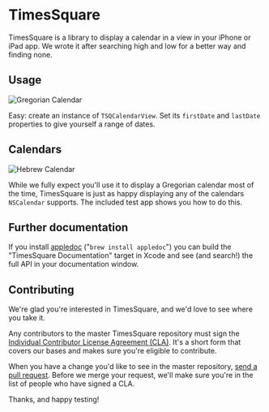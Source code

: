 # TimesSquare

TimesSquare is a library to display a calendar in a view in your iPhone or iPad app. We wrote it after searching high and low for a better way and finding none.

## Usage
![Gregorian Calendar](https://github.com/square/objc-TimesSquare/raw/master/Documentation/gregorian.png)

Easy: create an instance of `TSQCalendarView`. Set its `firstDate` and `lastDate` properties to give yourself a range of dates.

## Calendars
![Hebrew Calendar](https://github.com/square/objc-TimesSquare/raw/master/Documentation/hebrew.png)

While we fully expect you'll use it to display a Gregorian calendar most of the time, TimesSquare is just as happy displaying any of the calendars `NSCalendar` supports. The included test app shows you how to do this.

## Further documentation

If you install [appledoc](http://gentlebytes.com/appledoc/) ("`brew install appledoc`") you can build the "TimesSquare Documentation" target in Xcode and see (and search!) the full API in your documentation window.

## Contributing

We're glad you're interested in TimesSquare, and we'd love to see where you take it.

Any contributors to the master TimesSquare repository must sign the [Individual Contributor License Agreement (CLA)](https://spreadsheets.google.com/spreadsheet/viewform?formkey=dDViT2xzUHAwRkI3X3k5Z0lQM091OGc6MQ&ndplr=1). It's a short form that covers our bases and makes sure you're eligible to contribute.

When you have a change you'd like to see in the master repository, [send a pull request](https://github.com/square/objc-TimesSquare/pulls). Before we merge your request, we'll make sure you're in the list of people who have signed a CLA.

Thanks, and happy testing!